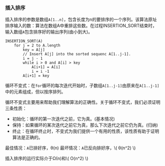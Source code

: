 ### 插入排序

插入排序的参数是数组`A[1..n]`，包含长度为n的要排序的一个序列。该算法原址排序输入的数：算法在数组A中重排这些数。在过程INSERTION_SORT结束时，输入数组`A`包含排序好的输出序列(由小到大)。

```
INSERTION_SORT(A)
    for j = 2 to A.length
        key = A[j]
        // Insert A[j] into the sorted sequenc A[1..j-1].
        i = j - 1
        while i > 0 and A[i] > key
            A[i+1] = A[i]
            i = i -1
        A[i+1] = key
```

循环不变式：在`for`循环的每次迭代开始时，子数组`A[1..j-1]`由原来在`A[1..j-1]`中的元素组成，但以按序排列。

循环不变式主要用来帮助我们理解算法的正确性。关于循环不变式，我们必须证明三条性质：

* 初始化：循环的第一次迭代之前，它为真。(基本情况)
* 保持：如果循环的某次迭代之前它为真，那么下次迭代之前它仍为真。(归纳)
* 终止：在循环终止时，不变式为我们提供一个有用的性质，该性质有助于证明算法是正确的。

最佳情况：`A`已排好序，θ(n)
最坏情况：`A`已反向排好序，\\( θ(n^2) \\)

插入排序的运行实际介于Ω(n)和\\( O(n^2) \\)
